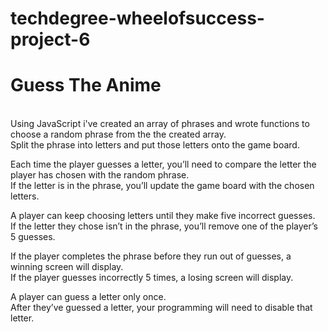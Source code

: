 # techdegree-wheelofsuccess-project-6

<h1>Guess The Anime</h1></br>
Using JavaScript i've created an array of phrases and wrote functions to choose a random phrase from the the created array.<br/>
Split the phrase into letters and put those letters onto the game board. <br/>

Each time the player guesses a letter, you’ll need to compare the letter the player has chosen with the random phrase. 
<br/> If the letter is in the phrase, you’ll update the game board with the chosen letters.<br/>

A player can keep choosing letters until they make five incorrect guesses. 
<br/>If the letter they chose isn’t in the phrase, you’ll remove one of the player’s 5 guesses.<br/>

If the player completes the phrase before they run out of guesses, a winning screen will display. 
<br/>If the player guesses incorrectly 5 times, a losing screen will display.<br/>

A player can guess a letter only once.
<br/>After they’ve guessed a letter, your programming will need to disable that letter.
